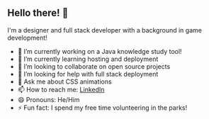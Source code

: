 ## Hello there! 👋
I'm a designer and full stack developer with a background in game development!

- 🔭 I’m currently working on a Java knowledge study tool!
- 🌱 I’m currently learning hosting and deployment
- 👯 I’m looking to collaborate on open source projects
- 🤔 I’m looking for help with full stack deployment
- 💬 Ask me about CSS animations
- 📫 How to reach me: [LinkedIn](https://www.linkedin.com/in/blankenshipdesign/)
- 😄 Pronouns: He/Him
- ⚡ Fun fact: I spend my free time volunteering in the parks!
